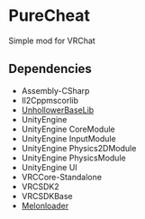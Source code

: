 # PureCheat
Simple mod for VRChat

## Dependencies
- Assembly-CSharp
- Il2Cppmscorlib
- [UnhollowerBaseLib](https://github.com/knah/Il2CppAssemblyUnhollower)
- UnityEngine
- UnityEngine CoreModule
- UnityEngine InputModule
- UnityEngine Physics2DModule
- UnityEngine PhysicsModule
- UnityEngine UI
- VRCCore-Standalone
- VRCSDK2
- VRCSDKBase
- [Melonloader](https://github.com/HerpDerpinstine/MelonLoader)
